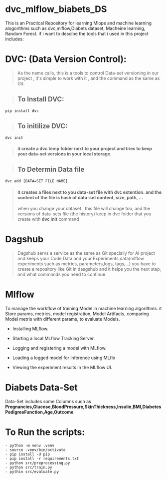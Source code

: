 # dvc_mlflow_biabets_DS
This is an Practical Repository for learning Mlops and machine learning alogorithms such as dvc,mlflow,Diabets dataset, Macheine learning, Random Forest.
if i want to descibe the tools that i used in this project includes:

# DVC: (Data Version Control): 
> As the name calls, this is a tools to control Data-set versioning in our project , it's simple to work with it , and the command as the same as Git. 

> ## To Install DVC:

``` pip install dvc ```

> ## To initilize DVC:

``` dvc init ```
> #### it create a dvc temp folder next to your project and tries to keep your data-set versions in your local storage. 

> ## To Determin Data file
``` dvc add [DATA=SET FILE NAME] ```
> #### it creates a files next to you data-set file with dvc extention. and the content of the file is hash of data-set content, size, path, ...
> when you change your dataset , this file will change too, and the versions of data-sets file (the history) keep in dvc folder that you create with __dvc init__ command
# Dagshub
> Dagshub servs a service as the same as Git specially for AI project and keeps your Code,Data and your Experiments data(mlflow experiments such as metrics, parameters,logs, tags,...)
you have to create a repository like Git in dasgshub and it helps you the next step, and what commands you need to continue.

# Mlflow 
To manage the workflow of training Model in machine learning algorithms. it Store params, metrics, model registration, Model Artifacts, comparing Model metris with different params, to evaluate Models.

- Installing MLflow.

- Starting a local MLflow Tracking Server.

- Logging and registering a model with MLflow.

- Loading a logged model for inference using MLflo

- Viewing the experiment results in the MLflow UI.

# Diabets Data-Set

Data-Set includes some Columns such as __Pregnancies,Glucose,BloodPressure,SkinThickness,Insulin,BMI,DiabetesPedigreeFunction,Age,Outcome__

# To Run the scripts:
``` 
- python -m venv .venv
- source .venv/bin/activate
- pip install -U pip
- pip install -r requirements.txt
- python src/preprocessing.py
- python src/train.py
- pythin src/evaluate.py
```
